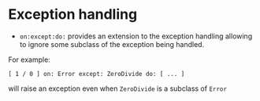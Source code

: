 # Exception handling

-   `on:except:do:` provides an extension to the exception handling allowing to ignore some subclass of the exception being handled.

For example:

```smalltalk
[ 1 / 0 ] on: Error except: ZeroDivide do: [ ... ]
```

will raise an exception even when `ZeroDivide` is a subclass of `Error`
